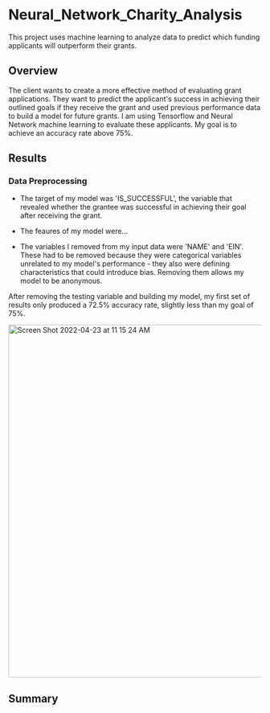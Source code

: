 # Neural_Network_Charity_Analysis
This project uses machine learning to analyze data to predict which funding applicants will outperform their grants.

## Overview ##
The client wants to create a more effective method of evaluating grant applications. They want to predict the applicant's success in achieving their outlined goals if they receive the grant and used previous performance data to build a model for future grants. I am using Tensorflow and Neural Network machine learning to evaluate these applicants. My goal is to achieve an accuracy rate above 75%.

## Results ##
### Data Preprocessing ###
* The target of my model was 'IS_SUCCESSFUL', the variable that revealed whether the grantee was successful in achieving their goal after receiving the grant.
 
* The feaures of my model were...

* The variables I removed from my input data were 'NAME' and 'EIN'. These had to be removed because they were categorical variables unrelated to my model's performance - they also were defining characteristics that could introduce bias. Removing them allows my model to be anonymous.

After removing the testing variable and building my model, my first set of results only produced a 72.5% accuracy rate, slightly less than my goal of 75%. 

<img width="702" alt="Screen Shot 2022-04-23 at 11 15 24 AM" src="https://user-images.githubusercontent.com/95657458/164912165-fb73bc03-929b-463f-98e3-1b9a58aa6972.png">

## Summary ##
